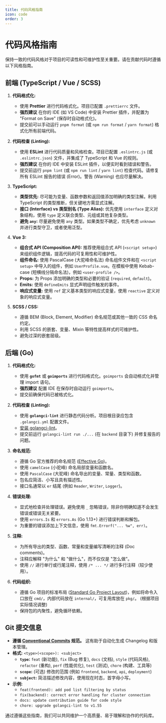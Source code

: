 ```yaml
---
title: 代码风格指南
icon: code
order: 3
---
```


# <Icon icon="code" /> 代码风格指南

保持一致的代码风格对于项目的可读性和可维护性至关重要。请在贡献代码时遵循以下风格指南。

## 前端 (TypeScript / Vue / SCSS)

1.  **代码格式化:**
    *   使用 **Prettier** 进行代码格式化。项目已配置 `.prettierrc` 文件。
    *   **强烈建议** 在你的 IDE (如 VS Code) 中安装 Prettier 插件，并配置为 "Format on Save" (保存时自动格式化)。
    *   提交前可以手动运行 `pnpm format` (或 `npm run format` / `yarn format`) 格式化所有前端代码。

2.  **代码检查 (Linting):**
    *   使用 **ESLint** 进行代码质量和风格检查。项目已配置 `.eslintrc.js` (或 `.eslintrc.json`) 文件，并集成了 TypeScript 和 Vue 的规则。
    *   **强烈建议** 在你的 IDE 中安装 ESLint 插件，以便实时看到错误和警告。
    *   提交前运行 `pnpm lint` (或 `npm run lint` / `yarn lint`) 检查代码。请修复所有 ESLint 报告的错误 (Error)。警告 (Warning) 也应尽量解决。

3.  **TypeScript:**
    *   **类型优先:** 尽可能为变量、函数参数和返回值添加明确的类型注解。利用 TypeScript 的类型推断，但关键地方需显式注解。
    *   **接口 (Interface) vs 类型别名 (Type Alias):** 优先使用 `interface` 定义对象结构，使用 `type` 定义联合类型、元组或其他复杂类型。
    *   **避免 `any`:** 尽量避免使用 `any` 类型。如果类型不确定，优先考虑 `unknown` 并进行类型守卫，或者使用泛型。

4.  **Vue 3:**
    *   **组合式 API (Composition API):** 推荐使用组合式 API (`<script setup>`) 来组织组件逻辑，提高代码的可复用性和可维护性。
    *   **组件命名:** 使用 PascalCase (大驼峰命名法) 命名组件文件和在 `<script setup>` 中导入的组件，例如 `UserProfile.vue`。在模板中使用 Kebab-case (短横线分隔命名法)，例如 `<user-profile />`。
    *   **Props:** 为 Props 添加明确的类型和必要的验证 (`required`, `default`)。
    *   **Emits:** 使用 `defineEmits` 显式声明组件触发的事件。
    *   **响应式变量:** 使用 `ref` 定义基本类型的响应式变量，使用 `reactive` 定义对象的响应式变量。

5.  **SCSS / CSS:**
    *   遵循 BEM (Block, Element, Modifier) 命名规范或其他一致的 CSS 命名约定。
    *   利用 SCSS 的嵌套、变量、Mixin 等特性提高样式的可维护性。
    *   避免过深的嵌套层级。

## 后端 (Go)

1.  **代码格式化:**
    *   使用 **`gofmt`** 或 **`goimports`** 进行代码格式化。`goimports` 会自动格式化并管理 import 语句。
    *   **强烈建议** 配置 IDE 在保存时自动运行 `goimports`。
    *   提交前确保代码已被格式化。

2.  **代码检查 (Linting):**
    *   使用 **`golangci-lint`** 进行静态代码分析。项目根目录应包含 `.golangci.yml` 配置文件。
    *   [安装 golangci-lint](https://golangci-lint.run/usage/install/)。
    *   提交前运行 `golangci-lint run ./...` (在 `backend` 目录下) 并修复报告的问题。

3.  **命名规范:**
    *   遵循 Go 官方推荐的命名规范 ([Effective Go](https://go.dev/doc/effective_go#names))。
    *   使用 `camelCase` (小驼峰) 命名局部变量和函数名。
    *   使用 `PascalCase` (大驼峰) 命名导出的变量、常量、类型和函数。
    *   包名应简洁、小写且具有描述性。
    *   接口名通常以 `er` 结尾 (例如 `Reader`, `Writer`, `Logger`)。

4.  **错误处理:**
    *   显式地检查并处理错误。避免使用 `_` 忽略错误，除非你明确知道不会发生错误或错误无关紧要。
    *   使用 `errors.Is` 和 `errors.As` (Go 1.13+) 进行错误判断和解包。
    *   为重要的错误添加上下文信息，使用 `fmt.Errorf("... %w", err)`。

5.  **注释:**
    *   为所有导出的类型、函数、常量和变量编写清晰的注释 (Doc comments)。
    *   注释应解释 "为什么" 和 "做什么"，而不仅仅是 "怎么做"。
    *   使用 `//` 进行单行或行尾注释，使用 `/* ... */` 进行多行注释（较少使用）。

6.  **代码组织:**
    *   遵循 Go 项目的标准布局 ([Standard Go Project Layout](https://github.com/golang-standards/project-layout))，例如将命令入口放在 `cmd/`，内部代码放在 `internal/`，可复用库放在 `pkg/`。 (根据项目实际情况调整)
    *   保持包的内聚性，避免循环依赖。

## Git 提交信息

*   **遵循 [Conventional Commits](https://www.conventionalcommits.org/) 规范。** 这有助于自动化生成 Changelog 和版本管理。
*   **格式:** `<type>(<scope>): <subject>`
    *   **`type`:** `feat` (新功能), `fix` (Bug 修复), `docs` (文档), `style` (代码风格), `refactor` (重构), `perf` (性能优化), `test` (测试), `chore` (构建、工具等)
    *   **`scope`:** (可选) 修改的范围 (例如 `frontend`, `backend`, `api`, `deployment`)
    *   **`subject`:** 简洁描述修改内容，使用现在时态，首字母小写。
*   **示例:**
    *   `feat(frontend): add pod list filtering by status`
    *   `fix(backend): correct error handling for cluster connection`
    *   `docs: update contribution guide for code style`
    *   `chore: upgrade golangci-lint to v1.55`

通过遵循这些指南，我们可以共同维护一个高质量、易于理解和协作的代码库。